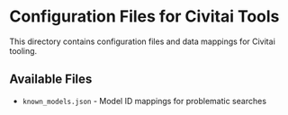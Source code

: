 # Configuration Files for Civitai Tools

This directory contains configuration files and data mappings for Civitai tooling.

## Available Files

- `known_models.json` - Model ID mappings for problematic searches